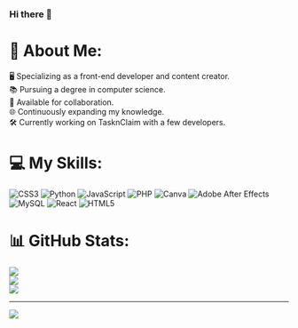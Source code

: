 ### Hi there 👋

# 💫 About Me:
🖥️ Specializing as a front-end developer and content creator.<br>📚 Pursuing a degree in computer science.<br>🤝 Available for collaboration.<br>🌐 Continuously expanding my knowledge.<br>🛠️ Currently working on TasknClaim with a few developers.


# 💻 My Skills:
![CSS3](https://img.shields.io/badge/css3-%231572B6.svg?style=for-the-badge&logo=css3&logoColor=white) ![Python](https://img.shields.io/badge/python-3670A0?style=for-the-badge&logo=python&logoColor=ffdd54) ![JavaScript](https://img.shields.io/badge/javascript-%23323330.svg?style=for-the-badge&logo=javascript&logoColor=%23F7DF1E) ![PHP](https://img.shields.io/badge/php-%23777BB4.svg?style=for-the-badge&logo=php&logoColor=white) ![Canva](https://img.shields.io/badge/Canva-%2300C4CC.svg?style=for-the-badge&logo=Canva&logoColor=white) ![Adobe After Effects](https://img.shields.io/badge/Adobe%20After%20Effects-9999FF.svg?style=for-the-badge&logo=Adobe%20After%20Effects&logoColor=white) ![MySQL](https://img.shields.io/badge/mysql-%2300f.svg?style=for-the-badge&logo=mysql&logoColor=white) ![React](https://img.shields.io/badge/react-%2320232a.svg?style=for-the-badge&logo=react&logoColor=%2361DAFB) ![HTML5](https://img.shields.io/badge/html5-%23E34F26.svg?style=for-the-badge&logo=html5&logoColor=white)
# 📊 GitHub Stats:
![](https://github-readme-stats.vercel.app/api?username=GE0-DUDE&theme=dark&hide_border=false&include_all_commits=true&count_private=true)<br/>
![](https://github-readme-streak-stats.herokuapp.com/?user=GE0-DUDE&theme=dark&hide_border=false)<br/>
![](https://github-readme-stats.vercel.app/api/top-langs/?username=GE0-DUDE&theme=dark&hide_border=false&include_all_commits=true&count_private=true&layout=compact)

---
[![](https://visitcount.itsvg.in/api?id=GE0-DUDE&icon=0&color=1)](https://visitcount.itsvg.in)
